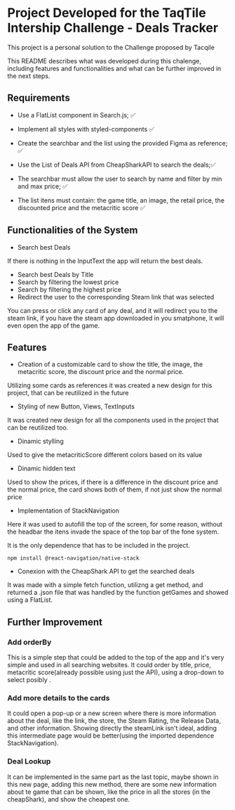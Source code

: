 # Project Developed for the TaqTile Intership Challenge - Deals Tracker

This project is a personal solution to the Challenge proposed by Tacqile

This README describes what was developed during this chalenge, including features and functionalities and what can be further improved in the next steps.

## Requirements

- Use a FlatList component in Search.js; :white_check_mark:

- Implement all styles with styled-components :white_check_mark:

- Create the searchbar and the list using the provided Figma as reference; :white_check_mark:

- Use the List of Deals API from CheapSharkAPI to search the deals;:white_check_mark:

- The searchbar must allow the user to search by name and filter by min and max price; :white_check_mark:

- The list itens must contain: the game title, an image, the retail price, the discounted price and the metacritic score :white_check_mark:

## Functionalities of the System

- Search best Deals

If there is nothing in the InputText the app will return the best deals.

- Search best Deals by Title
- Search by filtering the lowest price
- Search by filtering the highest price
- Redirect the user to the corresponding Steam link that was selected

You can press or click any card of any deal, and it will redirect you to the steam link, if you have the steam app downloaded in you smatphone, it will even open the app of the game.

## Features

- Creation of a customizable card to show the title, the image, the metacritic score, the discount price and the normal price.

Utilizing some cards as references it was created a new design for this project, that can be reutilized in the future

- Styling of new Button, Views, TextInputs

It was created new design for all the components used in the project that can be reutilized too.

- Dinamic stylling

Used to give the metacriticScore different colors based on its value

- Dinamic hidden text

Used to show the prices, if there is a difference in the discount price and the normal price, the card shows both of them, if not just show the normal price

- Implementation of StackNavigation

Here it was used to autofill the top of the screen, for some reason, without the headbar the itens invade the space of the top bar of the fone system.

It is the only dependence that has to be included in the project.

```
npm install @react-navigation/native-stack
```

- Conexion with the CheapShark API to get the searched deals

It was made with a simple fetch function, utilizng a get method, and returned a .json file that was handled by the function getGames and showed using a FlatList.

## Further Improvement

### Add orderBy

This is a simple step that could be added to the top of the app and it's very simple and used in all searching websites. It could order by title, price, metacritic score(already possible using just the API), using a drop-down to select posibly .

### Add more details to the cards

It could open a pop-up or a new screen where there is more information about the deal, like the link, the store, the Steam Rating, the Release Data, and other information.
Showing directly the steamLink isn't ideal, adding this intermediate page would be better(using the imported dependence StackNavigation).

### Deal Lookup

It can be implemented in the same part as the last topic, maybe shown in this new page, adding this new method, there are some new information about te game that can be shown, like the price in all the stores (in the cheapShark), and show the cheapest one.
